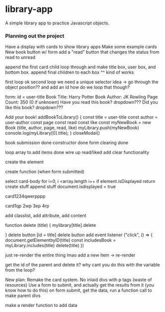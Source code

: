 # library-app
A simple library app to practice Javascript objects.

### Planning out the project ###
Have a display with cards to show library apps
Make some example cards
New book button w/ form
add a "read" button that changes the status from read to unread



append the first card child
loop through and make title box, user box, and bottom box.
append final children to each box
^^ kind of works


first loop ok
second loop we need a unique selector
idea -> go through the object position?? and add an id
how do we loop that though?

form:
id = user-title Book Title: Harry Potter
Book Author: JK Rowling
Page Count: 350 (0 if unknown)
Have you read this book? dropdown???
Did you like this book? dropdown???



Add your book!
addBookToLibrary() {
    const title = user-title
    const author = user-author
    const page
    const read
    const like
    const myNewBook = new Book (title, author, page, read, like)
    myLibrary.push(myNewBook)
    console.log(myLibrary[0].title);
}
closeModal()


book submission done
constructor done
form clearing done

loop array to add items  done
wire up read/liked
add clear functionality

create the element
<!-- element.isDisplayed = false (add this to the object!) -->

create function (when form submitted)

select card-body
for i=0, i <array.length i++ 
if element.isDisplayed return
create stuff
append stuff
document.isdisplayed = true

card1234qwerpppp

card1qp
2wp
3ep
4rp

 add classlist, add attribute, add content


function delete (title) {
    mylibrary[title].delete


}
delete button [id = title]
delete button add event listener ("click", () => {
    document.getElementbyID(title)
    const includesBook = myLibrary.includes(title)
    delete(title)
})

just re-render the entire thing lmao
add a new item -> re-render 

get the id of the parent and delete it? why cant you do this with the variable from the loop?

New plan:
Remake the card system. No inlaid divs with p tags (waste of resources)
Use a form to submit, and actually get the results from it (you know how to do this)
on form submit, get the data, run a function call to make parent divs

make a render function to add data


